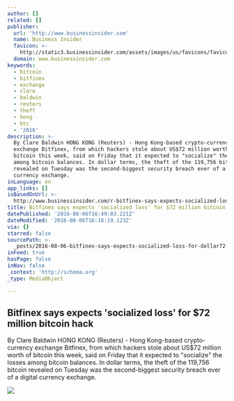```yaml
---
author: []
related: []
publisher:
  url: 'http://www.businessinsider.com'
  name: Business Insider
  favicon: >-
    http://static3.businessinsider.com/assets/images/us/favicons/favicon.ico?v=BI-US-2016-03-31
  domain: www.businessinsider.com
keywords:
  - bitcoin
  - bitfinex
  - exchange
  - clare
  - baldwin
  - reuters
  - theft
  - hong
  - btc
  - '2016'
description: >-
  By Clare Baldwin HONG KONG (Reuters) - Hong Kong-based crypto-currency
  exchange Bitfinex, from which hackers stole about US$72 million worth of
  bitcoin this week, said on Friday that it expected to "socialize" the losses
  among bitcoin balances. In dollar terms, the theft of the 119,756 bitcoin
  revealed on Tuesday was the second-biggest security breach ever of a digital
  currency exchange.
inLanguage: en
app_links: []
isBasedOnUrl: >-
  http://www.businessinsider.com/r-bitfinex-says-expects-socialized-loss-for-72-million-bitcoin-hack-2016-8
title: Bitfinex says expects 'socialized loss' for $72 million bitcoin hack
datePublished: '2016-08-06T16:49:03.221Z'
dateModified: '2016-08-06T16:18:19.123Z'
via: {}
starred: false
sourcePath: >-
  _posts/2016-08-06-bitfinex-says-expects-socialized-loss-for-dollar72-million-bitc.md
inFeed: true
hasPage: false
inNav: false
_context: 'http://schema.org'
_type: MediaObject

---
```

<article style=""><h1>Bitfinex says expects 'socialized loss' for $72 million bitcoin hack</h1><p>By Clare Baldwin HONG KONG (Reuters) - Hong Kong-based crypto-currency exchange Bitfinex, from which hackers stole about US$72 million worth of bitcoin this week, said on Friday that it expected to "socialize" the losses among bitcoin balances. In dollar terms, the theft of the 119,756 bitcoin revealed on Tuesday was the second-biggest security breach ever of a digital currency exchange.</p><img src="http://static1.businessinsider.com/image/5727e31f5124c913518b456b-1190-625/bitfinex-says-expects-socialized-loss-for-72-million-bitcoin-hack.jpg" /></article>